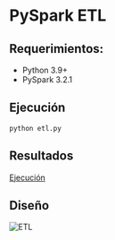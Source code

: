 # PySpark ETL

## Requerimientos:

- Python 3.9+
- PySpark 3.2.1

## Ejecución

```
python etl.py
```

## Resultados

[Ejecución](https://github.com/LuisCastilloB29/PySpark_ETL/blob/main/notebook_result.md)

## Diseño

![ETL](https://user-images.githubusercontent.com/78576562/177917091-9eaa63ba-9eda-46a1-9672-a7e17c79ea1b.png)


